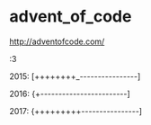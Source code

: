 # advent_of_code
http://adventofcode.com/

:3


2015: [++++++++_----------------]

2016: {+------------------------]

2017: {+++++++++----------------]

